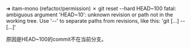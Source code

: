 ➜ itam-mono (refactor/permission) ✗ git reset --hard HEAD~100
fatal: ambiguous argument 'HEAD~10': unknown revision or path not in the working tree.
Use '--' to separate paths from revisions, like this:
'git <command> [<revision>...] -- [<file>...]'
  
 原因是HEAD~100的commit不在当前分支。
